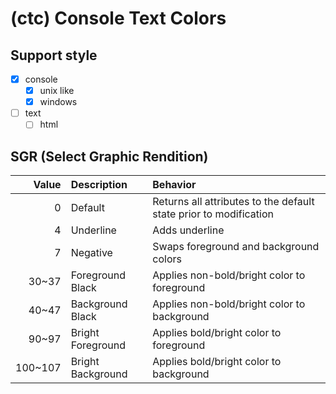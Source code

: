 # (ctc) Console Text Colors

## Support style

- [x] console
  - [x] unix like
  - [x] windows
- [ ] text
  - [ ] html

## SGR (Select Graphic Rendition)

| Value   | Description       | Behavior                                                          |
| ------: | :---------------- | :---------------------------------------------------------------- |
| 0       | Default           | Returns all attributes to the default state prior to modification |
| 4       | Underline         | Adds underline                                                    |
| 7       | Negative          | Swaps foreground and background colors                            |
| 30~37   | Foreground Black  | Applies non-bold/bright color to foreground                       |
| 40~47   | Background Black  | Applies non-bold/bright color to background                       |
| 90~97   | Bright Foreground | Applies bold/bright color to foreground                           |
| 100~107 | Bright Background | Applies bold/bright color to background                           |
